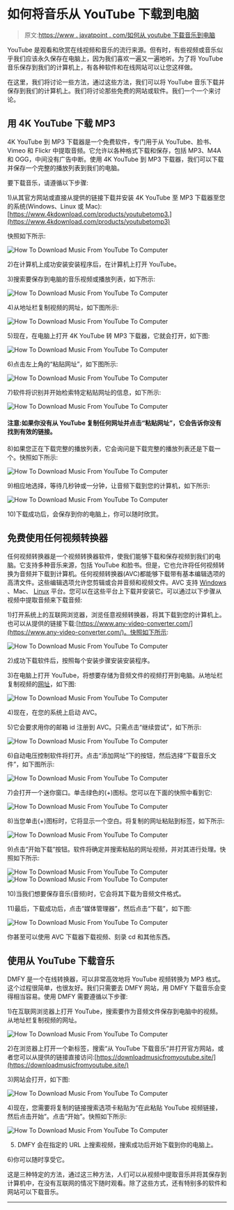 # 如何将音乐从 YouTube 下载到电脑

> 原文:[https://www . javatpoint . com/如何从 youtube 下载音乐到电脑](https://www.javatpoint.com/how-to-download-music-from-youtube-to-computer)

YouTube 是观看和欣赏在线视频和音乐的流行来源。但有时，有些视频或音乐似乎我们应该永久保存在电脑上，因为我们喜欢一遍又一遍地听。为了将 YouTube 音乐保存到我们的计算机上，有各种软件和在线网站可以让您这样做。

在这里，我们将讨论一些方法，通过这些方法，我们可以将 YouTube 音乐下载并保存到我们的计算机上。我们将讨论那些免费的网站或软件。我们一个一个来讨论。

## 用 4K YouTube 下载 MP3

4K YouTube 到 MP3 下载器是一个免费软件，专门用于从 YouTube、脸书、Vimeo 和 Flickr 中提取音频。它允许以各种格式下载和保存，包括 MP3、M4A 和 OGG，中间没有广告中断。使用 4K YouTube 到 MP3 下载器，我们可以下载并保存一个完整的播放列表到我们的电脑。

要下载音乐，请遵循以下步骤:

1)从其官方网站或直接从提供的链接下载并安装 4K YouTube 至 MP3 下载器至您的系统(Windows、Linux 或 Mac):[https://www.4kdownload.com/products/youtubetomp3.](https://www.4kdownload.com/products/youtubetomp3)

快照如下所示:

![How To Download Music From YouTube To Computer](../Images/052626a131cd36f44098bd0a5fb4e7d0.png)

2)在计算机上成功安装安装程序后，在计算机上打开 YouTube。

3)搜索要保存到电脑的音乐视频或播放列表，如下所示:

![How To Download Music From YouTube To Computer](../Images/6f40b21adead05974a01d9ea35100d4a.png)

4)从地址栏复制视频的网址，如下图所示:

![How To Download Music From YouTube To Computer](../Images/4228e6888478b2431f43cfbbddb36240.png)

5)现在，在电脑上打开 4K YouTube 转 MP3 下载器，它就会打开，如下图:

![How To Download Music From YouTube To Computer](../Images/91047b392413541fb0c1a1e2ea8ea0ef.png)

6)点击左上角的“粘贴网址”，如下图所示:

![How To Download Music From YouTube To Computer](../Images/9c63a3728176c4d2112729e49864c89b.png)

7)软件将识别并开始检索特定粘贴网址的信息，如下所示:

![How To Download Music From YouTube To Computer](../Images/c551ca27fdbac976ac91f1794c888356.png)

#### 注意:如果你没有从 YouTube 复制任何网址并点击“粘贴网址”，它会告诉你没有找到有效的链接。

8)如果您正在下载完整的播放列表，它会询问是下载完整的播放列表还是下载一个。快照如下所示:

![How To Download Music From YouTube To Computer](../Images/a3565e65c1d91398e26a2f449308bea8.png)

9)相应地选择，等待几秒钟或一分钟，让音频下载到您的计算机，如下所示:

![How To Download Music From YouTube To Computer](../Images/f0c4b4c04d200880cfd1d2b79308150e.png)

10)下载成功后，会保存到你的电脑上，你可以随时欣赏。

## 免费使用任何视频转换器

任何视频转换器是一个视频转换器软件，使我们能够下载和保存视频到我们的电脑。它支持多种音乐来源，包括 YouTube 和脸书。但是，它也允许将任何视频转换为音频并下载到计算机。任何视频转换器(AVC)都能够下载带有基本编辑选项的高清文件。这些编辑选项允许您剪辑或合并音频和视频文件。AVC 支持 [Windows](https://www.javatpoint.com/windows) 、Mac、 [Linux](https://www.javatpoint.com/linux-tutorial) 平台。您可以在这些平台上下载并安装它。可以通过以下步骤从视频中提取音频来下载音频:

1)打开系统上的互联网浏览器，浏览任意视频转换器，将其下载到您的计算机上。也可以从提供的链接下载:[https://www.any-video-converter.com/](https://www.any-video-converter.com/)。快照如下所示:

![How To Download Music From YouTube To Computer](../Images/f2394a9f6e5a5de337627931207af0cf.png)

2)成功下载软件后，按照每个安装步骤安装安装程序。

3)在电脑上打开 YouTube，将想要存储为音频文件的视频打开到电脑。从地址栏复制视频的[网址](https://www.javatpoint.com/url-full-form)，如下图:

![How To Download Music From YouTube To Computer](../Images/4dedadcfcc3709561175372577d58f0b.png)

4)现在，在您的系统上启动 AVC。

5)它会要求用你的邮箱 id 注册到 AVC。只需点击“继续尝试”，如下所示:

![How To Download Music From YouTube To Computer](../Images/e094103b8612752826dc7b668f1cec57.png)

6)自动电压控制软件将打开。点击“添加网址”下的按钮，然后选择“下载音乐文件”，如下图所示:

![How To Download Music From YouTube To Computer](../Images/5819b9fa07a7cf946e72ff84fb7c32b9.png)

7)会打开一个迷你窗口。单击绿色的(+)图标。您可以在下面的快照中看到它:

![How To Download Music From YouTube To Computer](../Images/a80aa56378111997d3c7c5af12e3c43a.png)

8)当您单击(+)图标时，它将显示一个空白。将复制的网址粘贴到标签，如下所示:

![How To Download Music From YouTube To Computer](../Images/d7ca8f0f3a28374897a0dad07d46dc91.png)

9)点击“开始下载”按钮。软件将确定并搜索粘贴的网址视频，并对其进行处理。快照如下所示:

![How To Download Music From YouTube To Computer](../Images/1326e0c7aea564f8636bdba2afe706bf.png)
![How To Download Music From YouTube To Computer](../Images/cbc3e8d531bfa8f216e09366a3f8d5c2.png)

10)当我们想要保存音乐(音频)时，它会将其下载为音频文件格式。

11)最后，下载成功后，点击“媒体管理器”，然后点击“下载”，如下图:

![How To Download Music From YouTube To Computer](../Images/ce917513b97e40b34a89a6894b8f3167.png)

你甚至可以使用 AVC 下载器下载视频、刻录 cd 和其他东西。

## 使用从 YouTube 下载音乐

DMFY 是一个在线转换器，可以非常高效地将 YouTube 视频转换为 MP3 格式。这个过程很简单，也很友好。我们只需要去 DMFY 网站，用 DMFY 下载音乐会变得相当容易。使用 DMFY 需要遵循以下步骤:

1)在互联网浏览器上打开 YouTube，搜索要作为音频文件保存到电脑中的视频。从地址栏复制视频的网址。

![How To Download Music From YouTube To Computer](../Images/318da86cb067e75b122e6966e53e32dd.png)

2)在浏览器上打开一个新标签，搜索“从 YouTube 下载音乐”并打开官方网站，或者您可以从提供的链接直接访问:[https://downloadmusicfromyoutube.site/](https://downloadmusicfromyoutube.site/)

3)网站会打开，如下图:

![How To Download Music From YouTube To Computer](../Images/c6da6c98cdf783f2cc7b28bf634e74b3.png)

4)现在，您需要将复制的链接搜索选项卡粘贴为“在此粘贴 YouTube 视频链接，然后点击开始”。点击“开始”。快照如下所示:

![How To Download Music From YouTube To Computer](../Images/ba45b1c52c547f403d5235c23baf2064.png)

5) DMFY 会在指定的 URL 上搜索视频，搜索成功后开始下载到你的电脑上。

6)你可以随时享受它。

这是三种特定的方法，通过这三种方法，人们可以从视频中提取音乐并将其保存到计算机中，在没有互联网的情况下随时观看。除了这些方式，还有特别多的软件和网站可以下载音乐。

* * *